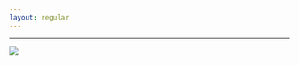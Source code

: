 ```yaml
---
layout: regular
---
```




<hr style="clear: both;" />

<img src="/img/no schedule right now.PNG" style="max-width:100%"/>
